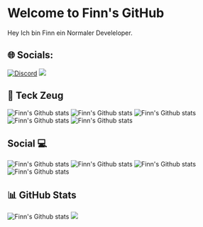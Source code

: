 # Welcome to Finn's GitHub
Hey Ich bin Finn ein Normaler Develeloper.
## 🌐 Socials:
[![Discord](https://img.shields.io/discord/1264514710275887105?style=plastic&logo=discord&label=Discord&color=blue)](https://discord.gg/5VDKrVCkME)
![](https://img.shields.io/github/followers/phyroks.svg?style=social&label=Follow&maxAge=2592000)

## 🔩 Teck Zeug
 ![Finn's Github stats](https://img.shields.io/badge/Python-FFD43B?style=for-the-badge&logo=python&logoColor=blue)
 ![Finn's Github stats](https://img.shields.io/badge/TypeScript-007ACC?style=for-the-badge&logo=typescript&logoColor=white)
 ![Finn's Github stats](https://img.shields.io/badge/HTML5-E34F26?style=for-the-badge&logo=html5&logoColor=white)
 ![Finn's Github stats](https://img.shields.io/badge/CSS3-1572B6?style=for-the-badge&logo=css3&logoColor=white)
 ![Finn's Github stats](https://img.shields.io/badge/TeamCity-000000?style=for-the-badge&logo=TeamCity&logoColor=white)

## Social 💻
![Finn's Github stats](https://img.shields.io/badge/GitHub-100000?style=for-the-badge&logo=github&logoColor=white)
![Finn's Github stats](https://img.shields.io/badge/Instagram-E4405F?style=for-the-badge&logo=instagram&logoColor=white)
![Finn's Github stats](https://img.shields.io/badge/Devpost-003E54?style=for-the-badge&logo=Devpost&logoColor=white)
![Finn's Github stats](https://img.shields.io/badge/Discord-5865F2?style=for-the-badge&logo=discord&logoColor=white)

## 📊 GitHub Stats
![Finn's Github stats](https://github-readme-stats.vercel.app/api?username=pyrora-finn&show_icons=true&theme=dracula)
![](https://github-readme-stats.vercel.app/api/top-langs/?username=pyrora-finn&theme=dracula)
